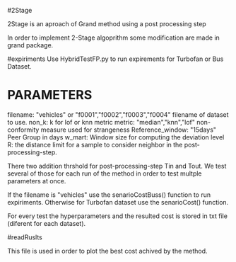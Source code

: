 #2Stage 

2Stage is an aproach of Grand method using a post processing step

In order to implement 2-Stage algoprithm some modification are made in grand package.

#expiriments
Use HybridTestFP.py to run expirements for Turbofan or Bus Dataset.

# PARAMETERS 
filename: "vehicles" or "f0001","f0002","f0003","f0004"  filename of dataset to use.
non_k: k for lof or knn metric
metric: "median","knn","lof"  non-conformity measure used for strangeness
Reference_window: "15days" Peer Group in days
w_mart:  Window size for computing the deviation level
R: the distance limit for a sample to consider neighbor in the post-processing-step.

There two addition thrshold for post-processing-step Tin and Tout. We test several of those for each run of the method in order to test multple parameters at once.


If the filename is "vehicles" use the senarioCostBuss() function to run expiriments.
Otherwise for Turbofan dataset use the senarioCost() function.

For every test the hyperparameters and the resulted cost is stored in txt file (diferent for each dataset). 


#readRuslts

This file is used in order to plot the best cost achived by the method.
